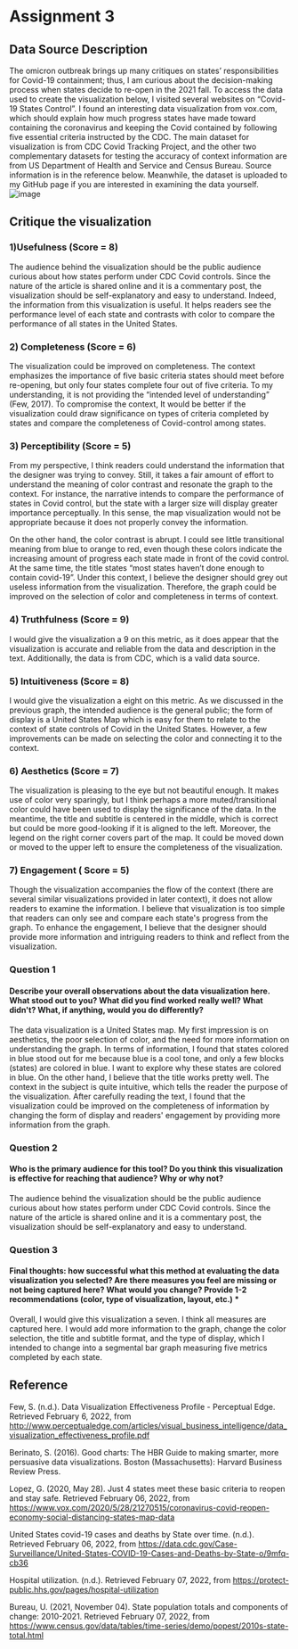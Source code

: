 # Assignment 3
## Data Source Description
The omicron outbreak brings up many critiques on states’ responsibilities for Covid-19 containment; thus, I am curious about the decision-making process when states decide to re-open in the 2021 fall. To access the data used to create the visualization below, I visited several websites on “Covid-19 States Control”. I found an interesting data visualization from vox.com, which should explain how much progress states have made toward containing the coronavirus and keeping the Covid contained by following five essential criteria instructed by the CDC. The main dataset for visualization is from CDC Covid Tracking Project, and the other two complementary datasets for testing the accuracy of context information are from US Department of Health and Service 
and Census Bureau. Source information is in the reference below. Meanwhile, the dataset is uploaded to my GitHub page if you are interested in examining the data yourself. 
![image](https://user-images.githubusercontent.com/78045377/152705133-3206714f-9e13-491b-8e33-b79ecfc0e253.png)

## Critique the visualization 
### 1)Usefulness (Score = 8)
The audience behind the visualization should be the public audience curious about how states perform under CDC Covid controls. Since the nature of the article is shared online and it is a commentary post, the visualization should be self-explanatory and easy to understand. Indeed, the information from this visualization is useful. It helps readers see the performance level of each state and contrasts with color to compare the performance of all states in the United States.

### 2) Completeness (Score = 6)
The visualization could be improved on completeness. The context emphasizes the importance of five basic criteria states should meet before re-opening, but only four states complete four out of five criteria. To my understanding, it is not providing the “intended level of understanding” (Few, 2017). To compromise the context, It would be better if the visualization could draw significance on types of criteria completed by states and compare the completeness of Covid-control among states. 

### 3) Perceptibility (Score = 5)
From my perspective, I think readers could understand the information that the designer was trying to convey. Still, it takes a fair amount of effort to understand the meaning of color contrast and resonate the graph to the context. For instance, the narrative intends to compare the performance of states in Covid control, but the state with a larger size will display greater importance perceptually. In this sense, the map visualization would not be appropriate because it does not properly convey the information.

On the other hand, the color contrast is abrupt. I could see little transitional meaning from blue to orange to red, even though these colors indicate the increasing amount of progress each state made in front of the covid control. At the same time, the title states “most states haven’t done enough to contain covid-19”. Under this context, I believe the designer should grey out useless information from the visualization. Therefore, the graph could be improved on the selection of color and completeness in terms of context.

### 4) Truthfulness (Score = 9)
I would give the visualization a 9 on this metric, as it does appear that the visualization is accurate and reliable from the data and description in the text. Additionally, the data is from CDC, which is a valid data source.

### 5) Intuitiveness (Score = 8)
I would give the visualization a eight on this metric. As we discussed in the previous graph, the intended audience is the general public; the form of display is a United States Map which is easy for them to relate to the context of state controls of Covid in the United States. However, a few improvements can be made on selecting the color and connecting it to the context. 

### 6) Aesthetics (Score = 7) 
The visualization is pleasing to the eye but not beautiful enough. It makes use of color very sparingly, but I think perhaps a more muted/transitional color could have been used to display the significance of the data. In the meantime, the title and subtitle is centered in the middle, which is correct but could be more good-looking if it is aligned to the left. Moreover, the legend on the right corner covers part of the map. It could be moved down or moved to the upper left to ensure the completeness of the visualization. 

### 7) Engagement ( Score = 5)
Though the visualization accompanies the flow of the context (there are several similar visualizations provided in later context), it does not allow readers to examine the information. I believe that visualization is too simple that readers can only see and compare each state's progress from the graph. To enhance the engagement, I believe that the designer should provide more information and intriguing readers to think and reflect from the visualization. 


### Question 1 
#### Describe your overall observations about the data visualization here. What stood out to you? What did you find worked really well? What didn't? What, if anything, would you do differently? 
The data visualization is a United States map. My first impression is on aesthetics, the poor selection of color, and the need for more information on understanding the graph. In terms of information, I found that states colored in blue stood out for me because blue is a cool tone, and only a few blocks (states) are colored in blue. I want to explore why these states are colored in blue. On the other hand, I believe that the title works pretty well. The context in the subject is quite intuitive, which tells the reader the purpose of the visualization. After carefully reading the text, I found that the visualization could be improved on the completeness of information by changing the form of display and readers' engagement by providing more information from the graph.

### Question 2
#### Who is the primary audience for this tool? Do you think this visualization is effective for reaching that audience? Why or why not?
The audience behind the visualization should be the public audience curious about how states perform under CDC Covid controls. Since the nature of the article is shared online and it is a commentary post, the visualization should be self-explanatory and easy to understand. 

### Question 3
#### Final thoughts: how successful what this method at evaluating the data visualization you selected? Are there measures you feel are missing or not being captured here? What would you change? Provide 1-2 recommendations (color, type of visualization, layout, etc.) *
Overall, I would give this visualization a seven. I think all measures are captured here. I would add more information to the graph, change the color selection, the title and subtitle format, and the type of display, which I intended to change into a segmental bar graph measuring five metrics completed by each state. 



## Reference 
Few, S. (n.d.). Data Visualization Effectiveness Profile - Perceptual Edge. Retrieved February 6, 2022, from http://www.perceptualedge.com/articles/visual_business_intelligence/data_visualization_effectiveness_profile.pdf

Berinato, S. (2016). Good charts: The HBR Guide to making smarter, more persuasive data visualizations. Boston (Massachusetts): Harvard Business Review Press.

Lopez, G. (2020, May 28). Just 4 states meet these basic criteria to reopen and stay safe. Retrieved February 06, 2022, from https://www.vox.com/2020/5/28/21270515/coronavirus-covid-reopen-economy-social-distancing-states-map-data

United States covid-19 cases and deaths by State over time. (n.d.). Retrieved February 06, 2022, from https://data.cdc.gov/Case-Surveillance/United-States-COVID-19-Cases-and-Deaths-by-State-o/9mfq-cb36

Hospital utilization. (n.d.). Retrieved February 07, 2022, from https://protect-public.hhs.gov/pages/hospital-utilization

Bureau, U. (2021, November 04). State population totals and components of change: 2010-2021. Retrieved February 07, 2022, from https://www.census.gov/data/tables/time-series/demo/popest/2010s-state-total.html

